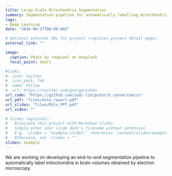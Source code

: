 ```yaml
---
title: Large-Scale Mitochondria Segmentation
summary: Segmentation pipeline for automatically labelling mitochondria in EM images of human brain.
tags:
- Deep Learning
date: "2016-04-27T00:00:00Z"

# Optional external URL for project (replaces project detail page).
external_link: ""

image:
  caption: Photo by rawpixel on Unsplash
  focal_point: Smart

#links:
#- icon: twitter
#  icon_pack: fab
#  name: Follow
#  url: https://twitter.com/georgecushen
url_code: "https://github.com/zudi-lin/pytorch_connectomics"
url_pdf: "files/mito_report.pdf"
url_slides: "files/Mito_PPT.pdf"
url_video: ""

# Slides (optional).
#   Associate this project with Markdown slides.
#   Simply enter your slide deck's filename without extension.
#   E.g. `slides = "example-slides"` references `content/slides/example-slides.md`.
#   Otherwise, set `slides = ""`.
slides: example
---
```


We are working on developing an end-to-end segmentation pipeline to automatically label mitochondria in brain volumes obtained by electron microscopy.